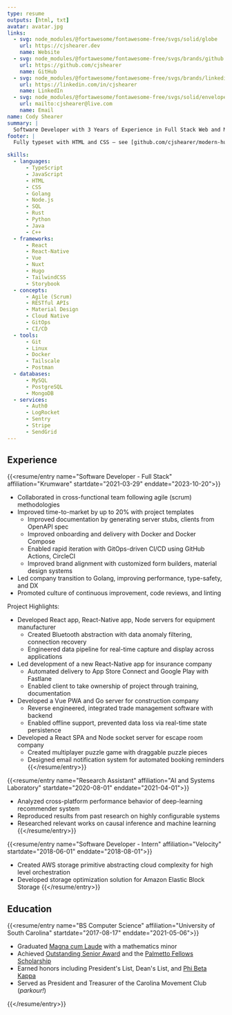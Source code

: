 ```yaml
---
type: resume
outputs: [html, txt]
avatar: avatar.jpg
links:
  - svg: node_modules/@fortawesome/fontawesome-free/svgs/solid/globe
    url: https://cjshearer.dev
    name: Website
  - svg: node_modules/@fortawesome/fontawesome-free/svgs/brands/github
    url: https://github.com/cjshearer
    name: GitHub
  - svg: node_modules/@fortawesome/fontawesome-free/svgs/brands/linkedin
    url: https://linkedin.com/in/cjshearer
    name: LinkedIn
  - svg: node_modules/@fortawesome/fontawesome-free/svgs/solid/envelope
    url: mailto:cjshearer@live.com
    name: Email
name: Cody Shearer
summary: |
  Software Developer with 3 Years of Experience in Full Stack Web and Mobile Development
footer: |
  Fully typeset with HTML and CSS — see [github.com/cjshearer/modern-hugo-resume](https://github.com/cjshearer/modern-hugo-resume)

skills:
  - languages:
      - TypeScript
      - JavaScript
      - HTML
      - CSS
      - Golang
      - Node.js
      - SQL
      - Rust
      - Python
      - Java
      - C++
  - frameworks:
      - React
      - React-Native
      - Vue
      - Nuxt
      - Hugo
      - TailwindCSS
      - Storybook
  - concepts:
      - Agile (Scrum)
      - RESTful APIs
      - Material Design
      - Cloud Native
      - GitOps
      - CI/CD
  - tools:
      - Git
      - Linux
      - Docker
      - Tailscale
      - Postman
  - databases:
      - MySQL
      - PostgreSQL
      - MongoDB
  - services:
      - Auth0
      - LogRocket
      - Sentry
      - Stripe
      - SendGrid
---
```


## Experience

{{<resume/entry name="Software Developer - Full Stack" affiliation="Krumware" startdate="2021-03-29" enddate="2023-10-20">}}

- Collaborated in cross-functional team following agile (scrum) methodologies
- Improved time-to-market by up to 20% with project templates
  - Improved documentation by generating server stubs, clients from OpenAPI spec
  - Improved onboarding and delivery with Docker and Docker Compose
  - Enabled rapid iteration with GitOps-driven CI/CD using GitHub Actions, CircleCI
  - Improved brand alignment with customized form builders, material design systems
- Led company transition to Golang, improving performance, type-safety, and DX
- Promoted culture of continuous improvement, code reviews, and linting

Project Highlights:
- Developed React app, React-Native app, Node servers for equipment manufacturer
  - Created Bluetooth abstraction with data anomaly filtering, connection recovery
  - Engineered data pipeline for real-time capture and display across applications
- Led development of a new React-Native app for insurance company
  - Automated delivery to App Store Connect and Google Play with Fastlane
  - Enabled client to take ownership of project through training, documentation
- Developed a Vue PWA and Go server for construction company
  - Reverse engineered, integrated trade management software with backend
  - Enabled offline support, prevented data loss via real-time state persistence
- Developed a React SPA and Node socket server for escape room company
  - Created multiplayer puzzle game with draggable puzzle pieces
  - Designed email notification system for automated booking reminders
{{</resume/entry>}}

{{<resume/entry name="Research Assistant" affiliation="AI and Systems Laboratory" startdate="2020-08-01" enddate="2021-04-01">}}
- Analyzed cross-platform performance behavior of deep-learning recommender system
- Reproduced results from past research on highly configurable systems
- Researched relevant works on causal inference and machine learning
{{</resume/entry>}}

{{<resume/entry name="Software Developer - Intern" affiliation="Velocity" startdate="2018-06-01" enddate="2018-08-01">}}

- Created AWS storage primitive abstracting cloud complexity for high level orchestration
- Developed storage optimization solution for Amazon Elastic Block Storage
{{</resume/entry>}}

## Education

{{<resume/entry name="BS Computer Science" affiliation="University of South Carolina" startdate="2017-08-17" enddate="2021-05-06">}}

- Graduated [Magna cum Laude](pdf/usc-diploma.pdf) with a mathematics minor
- Achieved [Outstanding Senior Award](https://sc.edu/about/offices_and_divisions/leadership_and_service_center/awards_and_recognition/senior-awards/index.php) and the [Palmetto Fellows Scholarship](https://sc.edu/about/offices_and_divisions/financial_aid/scholarships/scholarships_for_sc_residents/palmetto_fellows/index.php)
- Earned honors including President's List, Dean's List, and [Phi Beta Kappa](https://www.pbk.org/About)
- Served as President and Treasurer of the Carolina Movement Club (*parkour!*)

{{</resume/entry>}}
